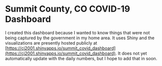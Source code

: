 # Summit County, CO COVID-19 Dashboard

I created this dashboard because I wanted to know things that were not being captured by the government in my home area.  It uses Shiny and the visualizations are presently hosted publicly at [https://cj2001.shinyapps.io/summit_covid_dashboard](https://cj2001.shinyapps.io/summit_covid_dashboard).  It does not yet automatically update with the daily numbers, but I hope to add that in soon.
